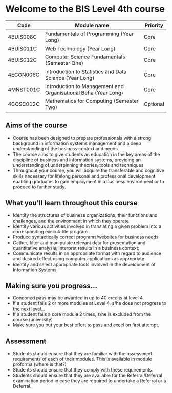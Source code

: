 # Welcome to the BIS Level 4th course

| Code      | Module name                                                    | Priority |
| --------- | -------------------------------------------------------------- | -------- |
| 4BUIS008C | Fundamentals of Programming (Year Long)                        | Core     |
| 4BUIS011C | Web Technology (Year Long)                                     | Core     |
| 4BUIS012C | Computer Science Fundamentals (Semester One)                   | Core     |
| 4ECON006C | Introduction to Statistics and Data Science (Year Long)        | Core     |
| 4MNST001C | Introduction to Management and Organisational Beha (Year Long) | Core     |
| 4COSC012C | Mathematics for Computing (Semester Two)                       | Optional |

## Aims of the course

- Course has been designed to prepare professionals with a strong background in information systems management and a deep understanding of the business context and needs.
- The course aims to give students an education in the key areas of the discipline of business and information systems, providing an understanding of underpinning theories, tools and techniques
- Throughout your course, you will acquire the transferable and cognitive skills necessary for lifelong personal and professional development enabling graduates to gain employment in a business environment or to proceed to further study.

## What you'll learn throughout this course

- Identify the structures of business organizations; their functions and challenges, and the environment in which they operate
- Identify various activities involved in translating a given problem into a corresponding executable program
- Produce syntactically correct programs/websites for business needs
- Gather, filter and manipulate relevant data for presentation and quantitative analysis; interpret results in a business context;
- Communicate results in an appropriate format with regard to audience and desired effect using computer applications as appropriate
- Identify and select appropriate tools involved in the development of Information Systems.

## Making sure you progress...

- Condoned pass may be awarded in up to 40 credits at level 4.
- If a student fails 2 or more modules at Level 4, s/he does not progress to the next level…
- If a student fails a core module 2 times, s/he is excluded from the course (university)
- Make sure you put your best effort to pass and excel on first attempt.

## Assessment

- Students should ensure that they are familiar with the assessment requirements of each of their modules. This is available in module proforma (where is that?)
- Students should ensure that they comply with these requirements.
- Students should ensure that they are available for the Referral/Deferral examination period in case they are required to undertake a Referral or a Deferral.
